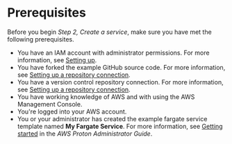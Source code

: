 # Prerequisites<a name="getting-started-prerequisites"></a>

Before you begin *Step 2, Create a service*, make sure you have met the following prerequisites\.
+ You have an IAM account with administrator permissions\. For more information, see [Setting up](ug-setting-up.md)\.
+ You have forked the example GitHub source code\. For more information, see [Setting up a repository connection](proton-setup.md#setup-repo-connection)\.
+ You have a version control repository connection\. For more information, see [Setting up a repository connection](proton-setup.md#setup-repo-connection)\.
+ You have working knowledge of AWS and with using the AWS Management Console\.
+ You're logged into your AWS account\.
+ You or your administrator has created the example fargate service template named **My Fargate Service**\. For more information, see [Getting started](https://docs.aws.amazon.com/proton/latest/adminguide/ag-getting-started-console.html) in the *AWS Proton Administrator Guide*\.